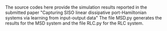 The source codes here provide the simulation results reported in the submitted paper "Capturing SISO linear dissipative port-Hamiltonian systems via learning from input-output data"
The file MSD.py generates the results for the MSD system and the file RLC.py for the RLC system.
